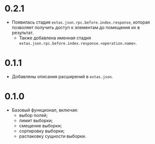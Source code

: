 # 0.2.1

- Появилась стадия `extas.json.rpc.before.index.response`, которая позволяет получить доступ к элементам до помещения их в результат.
  - Также добавлена именная стадия `extas.json.rpc.before.index.response.<operation.name>`.

# 0.1.1

- Добавлены описания расширений в `extas.json`.

# 0.1.0

- Базовый функционал, включая:
  - выбор полей;
  - лимит выборки;
  - смещение выборки;
  - сортировку выборки;
  - распаковку сущности выборки.